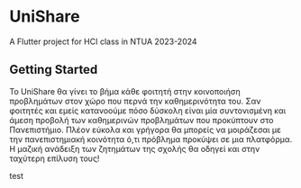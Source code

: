 # UniShare

A  Flutter project  for HCI class in NTUA 2023-2024   

## Getting Started

Το UniShare θα γίνει το βήμα κάθε φοιτητή στην κοινοποιήση προβλημάτων στον χώρο που περνά
την καθημερινότητα του.
Σαν φοιτητές και εμείς κατανοούμε πόσο δύσκολη είναι μία συντονισμένη και άμεση προβολή των
καθημερινών προβλημάτων που προκύπτουν στο Πανεπιστήμιο.
Πλέον εύκολα και γρήγορα θα μπορείς να μοιράζεσαι με την πανεπιστημιακή κοινότητα ό,τι
πρόβλημα προκύψει σε μια πλατφόρμα. Η μαζική ανάδειξη των ζητημάτων της σχολής θα οδηγεί
και στην ταχύτερη επίλυση τους!

test